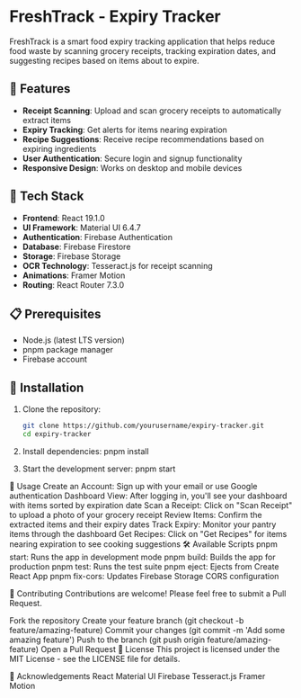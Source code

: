 # FreshTrack - Expiry Tracker

FreshTrack is a smart food expiry tracking application that helps reduce food waste by scanning grocery receipts, tracking expiration dates, and suggesting recipes based on items about to expire.

## 🌟 Features

- **Receipt Scanning**: Upload and scan grocery receipts to automatically extract items
- **Expiry Tracking**: Get alerts for items nearing expiration
- **Recipe Suggestions**: Receive recipe recommendations based on expiring ingredients
- **User Authentication**: Secure login and signup functionality
- **Responsive Design**: Works on desktop and mobile devices

## 🚀 Tech Stack

- **Frontend**: React 19.1.0
- **UI Framework**: Material UI 6.4.7
- **Authentication**: Firebase Authentication
- **Database**: Firebase Firestore
- **Storage**: Firebase Storage
- **OCR Technology**: Tesseract.js for receipt scanning
- **Animations**: Framer Motion
- **Routing**: React Router 7.3.0

## 📋 Prerequisites

- Node.js (latest LTS version)
- pnpm package manager
- Firebase account

## 🔧 Installation

1. Clone the repository:
   ```bash
   git clone https://github.com/yourusername/expiry-tracker.git
   cd expiry-tracker

2. Install dependencies:
    pnpm install

3. Start the development server:
    pnpm start

📱 Usage
Create an Account: Sign up with your email or use Google authentication
Dashboard View: After logging in, you'll see your dashboard with items sorted by expiration date
Scan a Receipt: Click on "Scan Receipt" to upload a photo of your grocery receipt
Review Items: Confirm the extracted items and their expiry dates
Track Expiry: Monitor your pantry items through the dashboard
Get Recipes: Click on "Get Recipes" for items nearing expiration to see cooking suggestions
🛠️ Available Scripts
pnpm start: Runs the app in development mode
pnpm build: Builds the app for production
pnpm test: Runs the test suite
pnpm eject: Ejects from Create React App
pnpm fix-cors: Updates Firebase Storage CORS configuration

🤝 Contributing
Contributions are welcome! Please feel free to submit a Pull Request.

Fork the repository
Create your feature branch (git checkout -b feature/amazing-feature)
Commit your changes (git commit -m 'Add some amazing feature')
Push to the branch (git push origin feature/amazing-feature)
Open a Pull Request
📄 License
This project is licensed under the MIT License - see the LICENSE file for details.

🙏 Acknowledgements
React
Material UI
Firebase
Tesseract.js
Framer Motion